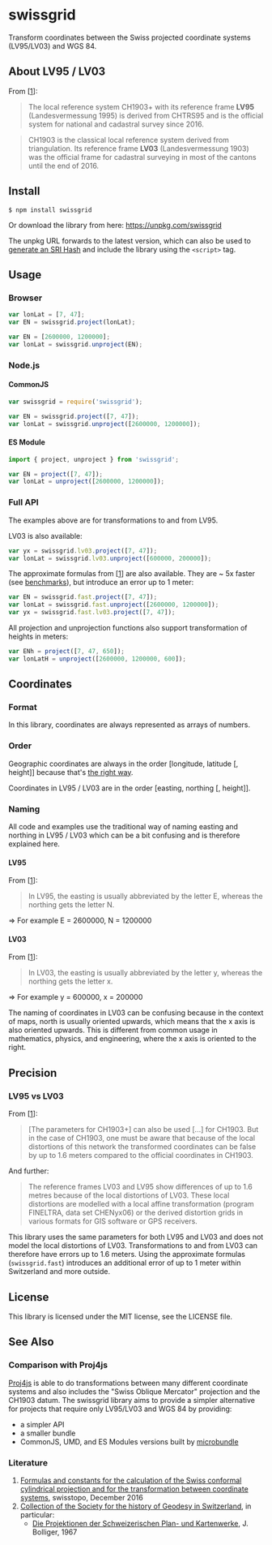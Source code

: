 # swissgrid

Transform coordinates between the Swiss projected coordinate systems (LV95/LV03) and WGS 84.

## About LV95 / LV03

From \[[1](#literature)\]:

> The local reference system CH1903+ with its reference frame **LV95** (Landesvermessung 1995) is
> derived from CHTRS95 and is the official system for national and cadastral survey since 2016.

> CH1903 is the classical local reference system derived from triangulation. Its reference frame **LV03**
> (Landesvermessung 1903) was the official frame for cadastral surveying in most of the cantons until
> the end of 2016.

## Install

```
$ npm install swissgrid
```

Or download the library from here: https://unpkg.com/swissgrid

The unpkg URL forwards to the latest version, which can also be used to
[generate an SRI Hash](https://www.srihash.org/) and include the library using the `<script>` tag.

## Usage

### Browser

```javascript
var lonLat = [7, 47];
var EN = swissgrid.project(lonLat);
```

```javascript
var EN = [2600000, 1200000];
var lonLat = swissgrid.unproject(EN);
```

### Node.js

#### CommonJS

```javascript
var swissgrid = require('swissgrid');

var EN = swissgrid.project([7, 47]);
var lonLat = swissgrid.unproject([2600000, 1200000]);
```

#### ES Module

```javascript
import { project, unproject } from 'swissgrid';

var EN = project([7, 47]);
var lonLat = unproject([2600000, 1200000]);
```

### Full API

The examples above are for transformations to and from LV95.

LV03 is also available:

```javascript
var yx = swissgrid.lv03.project([7, 47]);
var lonLat = swissgrid.lv03.unproject([600000, 200000]);
```

The approximate formulas from \[[1](#literature)\] are also available. They are ~ 5x faster (see [benchmarks](BENCHMARKS.md)), but
introduce an error up to 1 meter:

```javascript
var EN = swissgrid.fast.project([7, 47]);
var lonLat = swissgrid.fast.unproject([2600000, 1200000]);
var yx = swissgrid.fast.lv03.project([7, 47]);
```

All projection and unprojection functions also support transformation of heights in meters:

```javascript
var ENh = project([7, 47, 650]);
var lonLatH = unproject([2600000, 1200000, 600]);
```

## Coordinates

### Format

In this library, coordinates are always represented as arrays of numbers.

### Order

Geographic coordinates are always in the order \[longitude, latitude \[, height\]\] because that's
[the right way](http://www.macwright.org/2016/07/15/longitude-latitude-is-the-right-way.html).

Coordinates in LV95 / LV03 are in the order \[easting, northing \[, height\]\].

### Naming

All code and examples use the traditional way of naming easting and northing in LV95 / LV03
which can be a bit confusing and is therefore explained here.

#### LV95

From \[[1](#literature)\]:

> In LV95, the easting is usually abbreviated
> by the letter E, whereas the northing gets the letter N.

=> For example E = 2600000, N = 1200000

#### LV03

From \[[1](#literature)\]:

> In LV03, the easting is usually abbreviated by the letter y, whereas the
> northing gets the letter x.

=> For example y = 600000, x = 200000

The naming of coordinates in LV03 can be confusing because in the context of maps, north is usually
oriented upwards, which means that the x axis is also oriented upwards. This is different from common
usage in mathematics, physics, and engineering, where the x axis is oriented to the right.

## Precision

### LV95 vs LV03

From \[[1](#literature)\]:

> \[The parameters for CH1903+\] can also be used \[...\] for CH1903.
> But in the case of CH1903, one must be aware that because of the local
> distortions of this network the transformed coordinates can be false by up to 1.6 meters compared to
> the official coordinates in CH1903.

And further:

> The reference frames LV03 and LV95 show differences of up to 1.6 metres because of the local distortions
> of LV03. These local distortions are modelled with a local affine transformation (program
> FINELTRA, data set CHENyx06) or the derived distortion grids in various formats for GIS software or
> GPS receivers.

This library uses the same parameters for both LV95 and LV03 and does not model the local distortions of LV03.
Transformations to and from LV03 can therefore have errors up to 1.6 meters. Using the approximate formulas
(`swissgrid.fast`) introduces an additional error of up to 1 meter within Switzerland and more outside.

## License

This library is licensed under the MIT license, see the LICENSE file.

## See Also

### Comparison with Proj4js

[Proj4js](https://github.com/proj4js/proj4js) is able to do transformations between many different
coordinate systems and also includes the "Swiss Oblique Mercator" projection and the CH1903 datum.
The swissgrid library aims to provide a simpler alternative for projects that require only LV95/LV03
and WGS 84 by providing:
- a simpler API
- a smaller bundle
- CommonJS, UMD, and ES Modules versions built by [microbundle](https://github.com/developit/microbundle)

### Literature

1. [Formulas and constants for the calculation of the Swiss conformal cylindrical projection and for the transformation between coordinate systems](https://www.swisstopo.admin.ch/content/swisstopo-internet/en/online/calculation-services/_jcr_content/contentPar/tabs/items/documents_publicatio/tabPar/downloadlist/downloadItems/20_1467104436749.download/refsys_e.pdf), swisstopo, December 2016
2. [Collection of the Society for the history of Geodesy in Switzerland](https://emuseum.gggs.ch/literatur-lv/liste.htm#Landesvermessung%201903%20(LV03)), in particular:
   - [Die Projektionen der Schweizerischen Plan- und Kartenwerke](https://emuseum.gggs.ch/literatur-lv/liste-Dateien/1967_Bolliger_a.pdf), J. Bolliger, 1967
